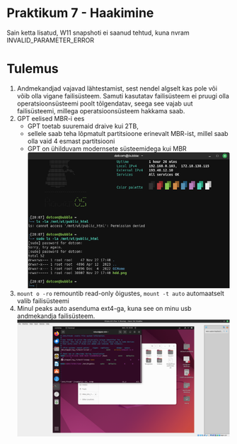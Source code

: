 # Praktikum 7 - Haakimine
Sain ketta lisatud, W11 snapshoti ei saanud tehtud, kuna nvram INVALID\_PARAMETER\_ERROR

# Tulemus
1. Andmekandjad vajavad lähtestamist, sest nendel algselt kas pole või võib olla vigane failisüsteem. Samuti kasutatav failisüsteem ei pruugi olla operatsioonsüsteemi poolt tõlgendatav, seega see vajab uut failisüsteemi, millega operatsioonsüsteem hakkama saab.
2. GPT eelised MBR-i ees
    * GPT toetab suuremaid draive kui 2TB, 
    * sellele saab teha lõpmatult partitsioone erinevalt MBR-ist, millel saab olla vaid 4 esmast partitsiooni
    * GPT on ühilduvam modernsete süsteemidega kui MBR
![](yl7-4.png)
5. `mount o -ro` remountib read-only õigustes, `mount -t auto` automaatselt valib failisüsteemi
6. Minul peaks auto asenduma ext4-ga, kuna see on minu usb andmekandja failisüsteem.
![](yl7-7.png)
